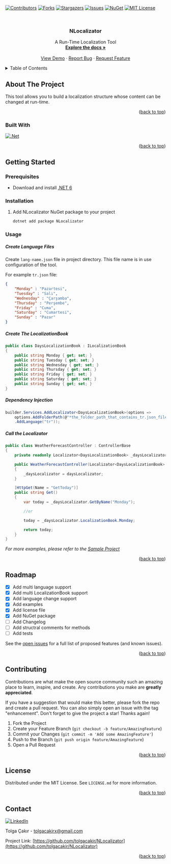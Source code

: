 <a name="readme-top"></a>



<!-- PROJECT SHIELDS -->
[![Contributors][contributors-shield]][contributors-url]
[![Forks][forks-shield]][forks-url]
[![Stargazers][stars-shield]][stars-url]
[![Issues][issues-shield]][issues-url]
[![NuGet][nuget-shield]][nuget-url]
[![MIT License][license-shield]][license-url]



<!-- PROJECT LOGO -->
<br />
<div align="center">
  <!-- <a href="https://github.com/tolgacakir/NLocalizator">
    <img src="images/logo.png" alt="Logo" width="80" height="80">
  </a> -->

  <h3 align="center">NLocalizator</h3>

  <p align="center">
    A Run-Time Localization Tool
    <br />
    <a href="https://github.com/tolgacakir/NLocalizator/blob/main/README.md"><strong>Explore the docs »</strong></a>
    <br />
    <br />
    <a href="https://github.com/tolgacakir/NLocalizator/tree/main/samples/NLocalizator.Sample">View Demo</a>
    ·
    <a href="https://github.com/tolgacakir/NLocalizator/issues">Report Bug</a>
    ·
    <a href="https://github.com/tolgacakir/NLocalizator/issues">Request Feature</a>
  </p>
</div>



<!-- TABLE OF CONTENTS -->
<details>
  <summary>Table of Contents</summary>
  <ol>
    <li>
      <a href="#about-the-project">About The Project</a>
      <ul>
        <li><a href="#built-with">Built With</a></li>
      </ul>
    </li>
    <li>
      <a href="#getting-started">Getting Started</a>
      <ul>
        <li><a href="#prerequisites">Prerequisites</a></li>
        <li><a href="#installation">Installation</a></li>
        <li><a href="#usage">Usage</a></li>
      </ul>
    </li>
    <li><a href="#roadmap">Roadmap</a></li>
    <li><a href="#contributing">Contributing</a></li>
    <li><a href="#license">License</a></li>
    <li><a href="#contact">Contact</a></li>
  </ol>
</details>



<!-- ABOUT THE PROJECT -->
## About The Project

This tool allows you to build a localization structure whose content can be changed at run-time.

<p align="right">(<a href="#readme-top">back to top</a>)</p>



### Built With


[![.Net]][.Net-shield]

<p align="right">(<a href="#readme-top">back to top</a>)</p>



<!-- GETTING STARTED -->
## Getting Started

### Prerequisites

* Download and install [.NET 6](https://dotnet.microsoft.com/en-us/download/dotnet/6.0)

### Installation

1. Add NLocalizator NuGet package to your project
   
   ```sh
   dotnet add package NLocalizator
   ```

<!-- USAGE EXAMPLES -->
### Usage

##### Create Language Files

Create `lang-name.json` file in project directory. This file name is in use configuration of the tool.

For example `tr.json` file:
```json
{
	"Monday" : "Pazartesi",
	"Tuesday" : "Salı",
	"Wednesday" : "Çarşamba",
	"Thursday" : "Perşembe",
	"Friday" : "Cuma",
	"Saturday" : "Cumartesi",
	"Sunday" : "Pazar"
}
```

##### Create The LocalizationBook

```csharp
public class DaysLocalizationBook : ILocalizationBook
{
    public string Monday { get; set; }
    public string Tuesday { get; set; }
    public string Wednesday { get; set; }
    public string Thursday { get; set; }
    public string Friday { get; set; }
    public string Saturday { get; set; }
    public string Sunday { get; set; }
}
```

##### Dependency Injection

```csharp
builder.Services.AddLocalizator<DaysLocalizationBook>(options =>
    options.AddFolderPath(@"*the_folder_path_that_contains_tr.json_file*")
    .AddLanguage("tr"));
```

##### Call the Localizator

```csharp
public class WeatherForecastController : ControllerBase
{
    private readonly Localizator<DaysLocalizationBook> _daysLocalizator;

    public WeatherForecastController(Localizator<DaysLocalizationBook> daysLocalizator)
    {
        _daysLocalizator = daysLocalizator;
    }

    [HttpGet(Name = "GetToday")]
    public string Get()
    {
        var today = _daysLocalizator.GetByName("Monday");

        //or

        today = _daysLocalizator.LocalizationBook.Monday;

        return today;
    }
}
```

_For more examples, please refer to the [Sample Project](https://github.com/tolgacakir/NLocalizator/tree/main/samples/NLocalizator.Sample)_

<p align="right">(<a href="#readme-top">back to top</a>)</p>



<!-- ROADMAP -->
## Roadmap

- [x] Add multi language support
- [x] Add multi LocalizationBook support
- [x] Add language change support
- [x] Add examples
- [x] Add license file
- [x] Add NuGet package
- [ ] Add Changelog
- [ ] Add structral comments for methods
- [ ] Add tests

See the [open issues](https://github.com/othneildrew/Best-README-Template/issues) for a full list of proposed features (and known issues).

<p align="right">(<a href="#readme-top">back to top</a>)</p>



<!-- CONTRIBUTING -->
## Contributing

Contributions are what make the open source community such an amazing place to learn, inspire, and create. Any contributions you make are **greatly appreciated**.

If you have a suggestion that would make this better, please fork the repo and create a pull request. You can also simply open an issue with the tag "enhancement".
Don't forget to give the project a star! Thanks again!

1. Fork the Project
2. Create your Feature Branch (`git checkout -b feature/AmazingFeature`)
3. Commit your Changes (`git commit -m 'Add some AmazingFeature'`)
4. Push to the Branch (`git push origin feature/AmazingFeature`)
5. Open a Pull Request

<p align="right">(<a href="#readme-top">back to top</a>)</p>



<!-- LICENSE -->
## License

Distributed under the MIT License. See `LICENSE.md` for more information.

<p align="right">(<a href="#readme-top">back to top</a>)</p>



<!-- CONTACT -->
## Contact

[![LinkedIn][linkedin-shield]][linkedin-url]

Tolga Çakır - tolgacakirx@gmail.com

Project Link: [https://github.com/tolgacakir/NLocalizator](https://github.com/tolgacakir/NLocalizator)

<p align="right">(<a href="#readme-top">back to top</a>)</p>



<!-- MARKDOWN LINKS & IMAGES -->
[contributors-shield]: https://img.shields.io/github/contributors/tolgacakir/NLocalizator.svg?style=for-the-badge
[contributors-url]: https://github.com/tolgacakir/NLocalizator/graphs/contributors
[forks-shield]: https://img.shields.io/github/forks/tolgacakir/NLocalizator.svg?style=for-the-badge
[forks-url]: https://github.com/tolgacakir/NLocalizator/network/members
[stars-shield]: https://img.shields.io/github/stars/tolgacakir/NLocalizator.svg?style=for-the-badge
[stars-url]: https://github.com/tolgacakir/NLocalizator/stargazers
[issues-shield]: https://img.shields.io/github/issues/tolgacakir/NLocalizator.svg?style=for-the-badge
[issues-url]: https://github.com/tolgacakir/NLocalizator/issues
[license-shield]: https://img.shields.io/github/license/tolgacakir/NLocalizator.svg?style=for-the-badge
[license-url]: https://github.com/tolgacakir/NLocalizator/blob/main/LICENSE.md
[linkedin-shield]: https://img.shields.io/badge/-LinkedIn-black.svg?style=for-the-badge&logo=linkedin&colorB=555
[linkedin-url]: https://linkedin.com/in/tolgacakirx
[product-screenshot]: images/screenshot.png
[.Net]: https://img.shields.io/badge/.NET-5C2D91?style=for-the-badge&logo=.net&logoColor=white
[.Net-shield]: https://img.shields.io/badge/.NET-5C2D91?
[nuget-shield]: https://img.shields.io/nuget/v/NLocalizator?style=for-the-badge
[nuget-url]: https://www.nuget.org/packages/NLocalizator